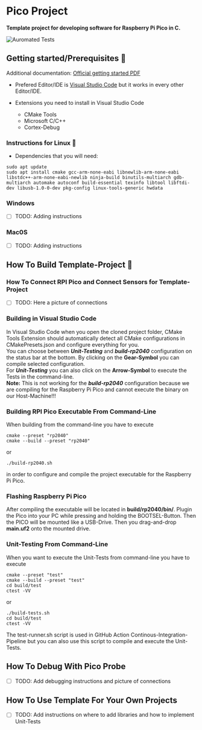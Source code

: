 # Pico Project
**Template project for developing software for Raspberry Pi Pico in C.**

![Auromated Tests](https://github.com/KurtWagner23/pico-project/actions/workflows/ci.yml/badge.svg)

## Getting started/Prerequisites :rocket:

Additional documentation: [Official getting started PDF](https://datasheets.raspberrypi.com/pico/getting-started-with-pico.pdf)

- Prefered Editor/IDE is [Visual Studio Code](https://code.visualstudio.com/) but it works in every other Editor/IDE.

- Extensions you need to install in Visual Studio Code
  - CMake Tools
  - Microsoft C/C++
  - Cortex-Debug

### Instructions for Linux :penguin:

- Dependencies that you will need:
```shell
sudo apt update
sudo apt install cmake gcc-arm-none-eabi libnewlib-arm-none-eabi libstdc++-arm-none-eabi-newlib ninja-build binutils-multiarch gdb-multiarch automake autoconf build-essential texinfo libtool libftdi-dev libusb-1.0-0-dev pkg-config linux-tools-generic hwdata
```

### Windows
- [ ] TODO: Adding instructions

### Mac0S
- [ ] TODO: Adding instructions


## How To Build Template-Project :hammer:

### How To Connect RPI Pico and Connect Sensors for Template-Project
- [ ] TODO: Here a picture of connections

### Building in Visual Studio Code
In Visual Studio Code when you open the cloned project folder, CMake Tools Extension should automatically detect all CMake configurations in CMakePresets.json and configure everything for you.  
You can choose between ***Unit-Testing***  and ***build-rp2040*** configuration on the status bar at the bottom. By clicking on the **Gear-Symbol** you can compile selected configuration.  
For ***Unit-Testing*** you can also click on the **Arrow-Symbol** to execute the Tests in the command-line.  
**Note:** This is not working for the ***build-rp2040*** configuration because we are compiling for the Raspberry Pi Pico and cannot execute the binary on our Host-Machine!!!


### Building RPI Pico Executable From Command-Line
When building from the command-line you have to execute
```shell
cmake --preset "rp2040"
cmake --build --preset "rp2040"
```
or
```shell
./build-rp2040.sh
``` 
in order to configure and compile the project executable for the Raspberry Pi Pico. 
 
### Flashing Raspberry Pi Pico
After compiling the executable will be located in **build/rp2040/bin/**. 
Plugin the Pico into your PC while pressing and holding the BOOTSEL-Button. Then the PICO will be mounted like a USB-Drive. Then you drag-and-drop **main.uf2** onto the mounted drive. 

### Unit-Testing From Command-Line
When you want to execute the Unit-Tests from command-line you have to execute
```shell
cmake --preset "test"
cmake --build --preset "test"
cd build/test
ctest -VV
```
or 
```shell
./build-tests.sh
cd build/test
ctest -VV
```
The test-runner.sh script is used in GitHub Action Continous-Integration-Pipeline but you can also use this script to compile and execute the Unit-Tests.

## How To Debug With Pico Probe
- [ ] TODO: Add debugging instructions and picture of connections


## How To Use Template For Your Own Projects
- [ ] TODO: Add instructions on where to add libraries and how to implement Unit-Tests






